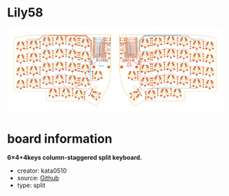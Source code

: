 # Lily58

![preview](./lily58_preview.png)

# board information
**6×4+4keys column-staggered split keyboard.**

- creator: kata0510
- source: [Github](https://github.com/kata0510/Lily58)
- type: split


